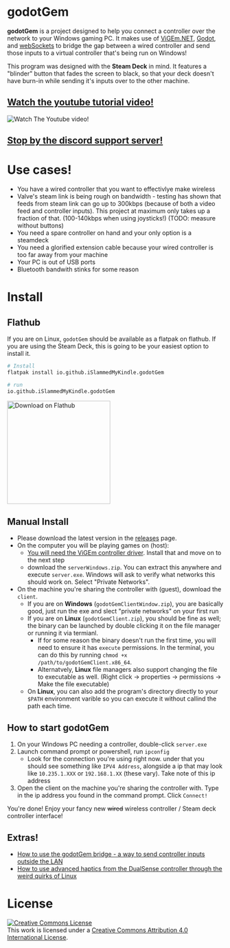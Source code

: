 # godotGem

**godotGem** is a project designed to help you connect a controller over the network to your Windows gaming PC. It makes use of [ViGEm.NET](https://github.com/ViGEm/ViGEm.NET), [Godot](https://godotengine.org/), and [webSockets](https://developer.mozilla.org/en-US/docs/Web/API/WebSockets_API) to bridge the gap between a wired controller and send those inputs to a virtual controller that's being run on Windows!

This program was designed with the **Steam Deck** in mind. It features a "blinder" button that fades the screen to black, so that your deck doesn't have burn-in while sending it's inputs over to the other machine.

## [Watch the youtube tutorial video!](https://www.youtube.com/watch?v=VS80voWUoS8)

![Watch The Youtube video!](https://i.imgur.com/SIypDNE.png)


## [Stop by the discord support server!](https://discord.gg/xSqWsARMMH)

# Use cases!

* You have a wired controller that you want to effectivlye make wireless
* Valve's steam link is being rough on bandwidth - testing has shown that feeds from steam link can go up to 300kbps (because of both a video feed and controller inputs). This project at maximum only takes up a fraction of that. (100-140kbps when using joysticks!) (TODO: measure without buttons)
* You need a spare controller on hand and your only option is a steamdeck
* You need a glorified extension cable because your wired controller is too far away from your machine
* Your PC is out of USB ports
* Bluetooth bandwith stinks for some reason

# Install

## Flathub

If you are on Linux, `godotGem` should be available as a flatpak on flathub. If you are using the Steam Deck, this is going to be your easiest option to install it.

```bash
# Install
flatpak install io.github.iSlammedMyKindle.godotGem

# run
io.github.iSlammedMyKindle.godotGem
```

<a href='https://flathub.org/apps/details/io.github.iSlammedMyKindle.godotGem'><img width='240' alt='Download on Flathub' src='https://flathub.org/assets/badges/flathub-badge-en.png'/></a>

## Manual Install

* Please download the latest version in the [releases](https://github.com/iSlammedMyKindle/godotGem/releases) page.
* On the computer you will be playing games on (host):
    * [You will need the ViGEm controller driver](https://github.com/ViGEm/ViGEmBus/releases/). Install that and move on to the next step
    * download the `serverWindows.zip`. You can extract this anywhere and execute `server.exe`. Windows will ask to verify what networks this should work on. Select "Private Networks".
* On the machine you're sharing the controller with (guest), download the `client`.
    * If you are on **Windows** (`godotGemClientWindow.zip`), you are basically good, just run the exe and slect "private networks" on your first run
    * If you are on **Linux** (`godotGemClient.zip`), you should be fine as well; the binary can be launched by double clicking it on the file manager or running it via termianl.
        * If for some reason the binary doesn't run the first time, you will need to ensure it has `execute` permissions. In the terminal, you can do this by running `chmod +x /path/to/godotGemClient.x86_64`.
        * Alternatvely, **Linux** file managers also support changing the file to executable as well. (Right click -> properties -> permissions -> Make the file executable)
    * On **Linux**, you can also add the program's directory directly to your `$PATH` environment varible so you can execute it without callind the path each time.

## How to start godotGem

1. On your Windows PC needing a controller, double-click `server.exe`
1. Launch command prompt or powershell, run `ipconfig`
    * Look for the connection you're using right now. under that you should see something like `IPV4 Address`, alongside a ip that may look like `10.235.1.XXX` or `192.168.1.XX` (these vary). Take note of this ip address
1. Open the client on the machine you're sharing the controller with. Type in the ip address you found in the command prompt. Click `Connect!`

You're done! Enjoy your fancy new ~~wired~~ wireless controller / Steam deck controller interface!

## Extras!

* [How to use the godotGem bridge - a way to send controller inputs outside the LAN](./extras/bridgeHowTo.md)
* [How to use advanced haptics from the DualSense controller through the weird quirks of Linux](./extras/usingAdvancedDualsenseVibration.md)

# License

<a rel="license" href="http://creativecommons.org/licenses/by/4.0/"><img alt="Creative Commons License" style="border-width:0" src="https://i.creativecommons.org/l/by/4.0/88x31.png" /></a><br />This work is licensed under a <a rel="license" href="http://creativecommons.org/licenses/by/4.0/">Creative Commons Attribution 4.0 International License</a>.
